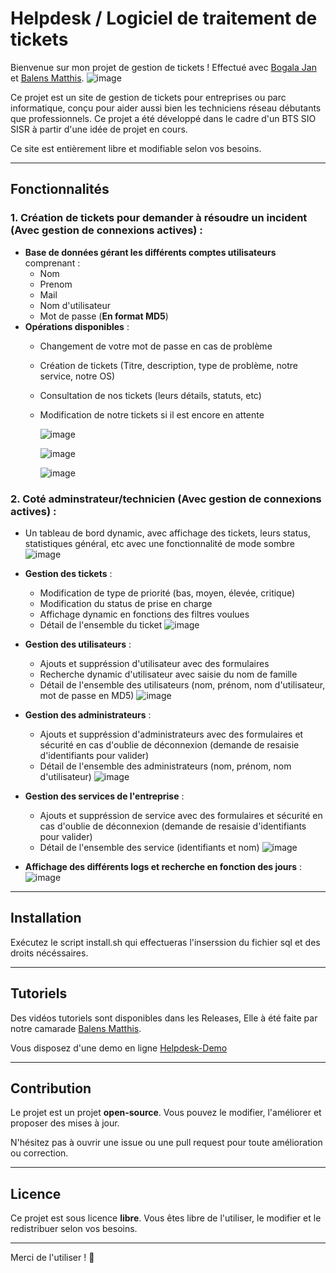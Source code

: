 # Helpdesk / Logiciel de traitement de tickets

Bienvenue sur mon projet de gestion de tickets ! Effectué avec [Bogala Jan](https://github.com/Nekkrome) et [Balens Matthis](https://github.com/Tao-Fa).
![image](https://github.com/user-attachments/assets/8429ab56-2c9a-4752-ae64-c3531bd2c576)



Ce projet est un site de gestion de tickets pour entreprises ou parc informatique, conçu pour aider aussi bien les techniciens réseau débutants que professionnels. Ce projet a été développé dans le cadre d'un BTS SIO SISR à partir d'une idée de projet en cours.

Ce site est entièrement libre et modifiable selon vos besoins.

---

## Fonctionnalités



### 1. Création de tickets pour demander à résoudre un incident (Avec gestion de connexions actives) :
- **Base de données gérant les différents comptes utilisateurs** comprenant :
  - Nom
  - Prenom
  - Mail
  - Nom d'utilisateur
  - Mot de passe (**En format MD5**)
- **Opérations disponibles** :
  - Changement de votre mot de passe en cas de problème
  - Création de tickets (Titre, description, type de problème, notre service, notre OS)
  - Consultation de nos tickets (leurs détails, statuts, etc)
  - Modification de notre tickets si il est encore en attente
 
    ![image](https://github.com/user-attachments/assets/008f6251-f14c-4382-8896-9163cb3d99e2)

    ![image](https://github.com/user-attachments/assets/be436225-14db-445d-8432-39f0e06a54d7)

    ![image](https://github.com/user-attachments/assets/ad63fb6c-4ea2-4bc3-a489-7d50cae9af6a)



### 2. Coté adminstrateur/technicien (Avec gestion de connexions actives) :
- Un tableau de bord dynamic, avec affichage des tickets, leurs status, statistiques général, etc avec une fonctionnalité de mode sombre 
![image](https://github.com/user-attachments/assets/0c485152-df2e-481a-a976-47f72685d023)
  
- **Gestion des tickets** :
  - Modification de type de priorité (bas, moyen, élevée, critique)
  - Modification du status de prise en charge
  - Affichage dynamic en fonctions des filtres voulues
  - Détail de l'ensemble du ticket
![image](https://github.com/user-attachments/assets/83daaf61-1ca2-4781-8aec-9e18df747b96)
    
- **Gestion des utilisateurs** :
  - Ajouts et suppréssion d'utilisateur avec des formulaires
  - Recherche dynamic d'utilisateur avec saisie du nom de famille
  - Détail de l'ensemble des utilisateurs (nom, prénom, nom d'utilisateur, mot de passe en MD5)
![image](https://github.com/user-attachments/assets/5e0a78f7-0684-42ba-b0e3-3655b4319eea)

- **Gestion des administrateurs** :
  - Ajouts et suppréssion d'administrateurs avec des formulaires et sécurité en cas d'oublie de déconnexion (demande de resaisie d'identifiants pour valider)
  - Détail de l'ensemble des administrateurs (nom, prénom, nom d'utilisateur)
![image](https://github.com/user-attachments/assets/7173c2d3-47bd-4a3d-b591-798103d8d2df)

- **Gestion des services de l'entreprise** :
  - Ajouts et suppréssion de service avec des formulaires et sécurité en cas d'oublie de déconnexion (demande de resaisie d'identifiants pour valider)
  - Détail de l'ensemble des service (identifiants et nom)
![image](https://github.com/user-attachments/assets/9e7e4782-5562-4431-9a83-3ee8ef769f19)

- **Affichage des différents logs et recherche en fonction des jours** :
![image](https://github.com/user-attachments/assets/b23ba27a-004b-431a-8f59-a9f7005cb0d5)


---

## Installation

Exécutez le script install.sh qui effectueras l'inserssion du fichier sql et des droits nécéssaires.

---

## Tutoriels

Des vidéos tutoriels sont disponibles dans les Releases, Elle à été faite par notre camarade [Balens Matthis](https://github.com/Tao-Fa).

Vous disposez d'une demo en ligne [Helpdesk-Demo](http://helpdesksio.free.nf)

---

## Contribution

Le projet est un projet **open-source**. Vous pouvez le modifier, l'améliorer et proposer des mises à jour.

N'hésitez pas à ouvrir une issue ou une pull request pour toute amélioration ou correction.

---

## Licence

Ce projet est sous licence **libre**. Vous êtes libre de l'utiliser, le modifier et le redistribuer selon vos besoins.

---

Merci de l'utiliser ! 🚀

